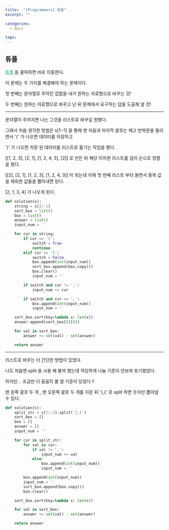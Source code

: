 ```yaml
---
title:  "[Programmers] 튜플"
excerpt: ""

categories:
  - Quiz

tags:
---
```


## 튜플

<a href="https://programmers.co.kr/learn/courses/30/lessons/64065" style="color:#0FA678" target="_blank">튜플</a> 을 클릭하면 바로 이동한다.

이 문제는 두 가지를 해결해야 하는 문제이다.

첫 번째는 문자열로 주어진 집합을 내가 원하는 자료형으로 바꾸는 것!

두 번째는 원하는 자료형으로 바꾸고 난 뒤 문제에서 요구하는 답을 도출해 낼 것!

---

문자열이 주어지면 나는 그것을 리스트로 바꾸길 원했다.

그래서 처음 생각한 방법은 s[1:-1] 을 통해 맨 처음과 마지막 괄호는 떼고 반복문을 돌리면서 '{' 가 나오면 데이터를 저장하고

'}' 가 나오면 저장 된 데이터를 리스트로 옮기는 작업을 했다.

[[1, 2, 3], [2, 1], [1, 2, 4, 3], [2]] 로 만든 뒤 해당 이차원 리스트를 길이 순으로 정렬을 했다.

[[2], [2, 1], [1, 2, 3], [1, 2, 4, 3]] 이 되는데 이제 첫 번째 리스트 부터 돌면서 중복 값을 제외한 값들을 뽑아내면 된다.

[2, 1, 3, 4] 가 나오게 된다.

```python
def solution(s):
	string = s[1:-1]
	sort_box = list()
	box = list()
	answer = list()
	input_num = ''

	for cur in string:
		if cur == '{':
			switch = True
			continue
		elif cur == '}':
			switch = False
			box.append(int(input_num))
			sort_box.append(box.copy())
			box.clear()
			input_num = ''

		if switch and cur != ',':
			input_num += cur

		if switch and cur == ',':
			box.append(int(input_num))
			input_num = ''

	sort_box.sort(key=lambda x: len(x))
	answer.append(sort_box[0][0])

	for val in sort_box:
		answer += set(val) - set(answer)

	return answer
```

---

리스트로 바꾸는 더 간단한 방법이 있었다.

나도 처음엔 split 을 사용 해 볼까 했는데 적당하게 나눌 기준이 안보여 포기했었다.

하지만... 조금만 더 꼼꼼히 볼 껄 기준이 있었다 !!

맨 왼쪽 괄호 두 개 , 맨 오른쪽 괄호 두 개를 지운 뒤 '},{' 로 split 하면 숫자만 뽑아낼 수 있다.

```python
def solution(s):
	split_str = s[2:-2].split('},{')
	sort_box = []
	box = []
	answer = []
	input_num = ''

	for cur in split_str:
		for val in cur:
			if val != ',':
				input_num += val
			else:
				box.append(int(input_num))
				input_num = ''

		box.append(int(input_num))
		input_num = ''
		sort_box.append(box.copy())
		box.clear()

	sort_box.sort(key=lambda x: len(x))

	for val in sort_box:
		answer += set(val) - set(answer)

	return answer
```

